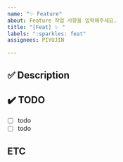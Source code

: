 ```yaml
---
name: "✨ Feature"
about: Feature 작업 사항을 입력해주세요.
title: "[Feat] ✨ "
labels: ":sparkles: feat"
assignees: PIYUJIN

---
```


## ✅ Description
<!-- 해당 기능의 설명을 작성해주세요. -->

## ✔️ TODO
- [ ] todo
- [ ] todo

## ETC

